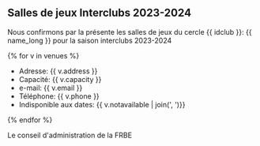 ## Salles de jeux Interclubs 2023-2024

Nous confirmons par la présente les salles de jeux du cercle {{ idclub }}:  {{ name_long }} pour la saison interclubs 2023-2024

{% for v in venues %}

 - Adresse: {{ v.address }}
 - Capacité: {{ v.capacity }}
 - e-mail: {{ v.email }}
 - Téléphone: {{ v.phone }}
 - Indisponible aux dates: {{ v.notavailable | join(', ')}}


{% endfor %}

Le conseil d'administration de la FRBE